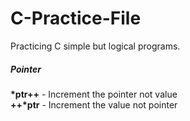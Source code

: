 # C-Practice-File
Practicing C simple but logical programs.


<h5>Pointer</h5>
<b>*ptr++</b> - Increment the pointer not value <br/>
<b>++*ptr</b> - Increment the value not pointer
